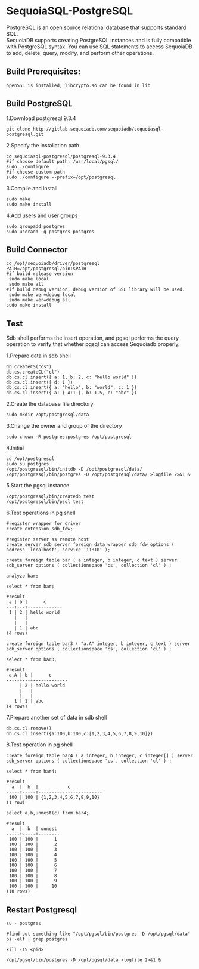 SequoiaSQL-PostgreSQL 
=================  
PostgreSQL is an open source relational database that supports standard SQL.   
SequoiaDB supports creating PostgreSQL instances and is fully compatible with PostgreSQL syntax. You can use SQL statements to access SequoiaDB to add, delete, query, modify, and perform other operations.

Build Prerequisites:
-----------------
	openSSL is installed, libcrypto.so can be found in lib

Build PostgreSQL
-----------------
1.Download postgresql 9.3.4  
	
	git clone http://gitlab.sequoiadb.com/sequoiadb/sequoiasql-postgresql.git
	

2.Specify the installation path  

	cd sequoiasql-postgresql/postgresql-9.3.4
	#if choose default path: /usr/local/pgsql/
	sudo ./configure
	#if choose custom path 
	sudo ./configure --prefix=/opt/postgresql

3.Compile and install  

	sudo make
	sudo make install

4.Add users and user groups

	sudo groupadd postgres
	sudo useradd -g postgres postgres



Build Connector
-----------------
	
	cd /opt/sequoiadb/driver/postgresql
	PATH=/opt/postgresql/bin:$PATH
	#if build release version
	 sudo make local
	 sudo make all
	#if build debug version, debug version of SSL library will be used.
	 sudo make ver=debug local
	 sudo make ver=debug all
	sudo make install

Test
-----------------
Sdb shell performs the insert operation, and pgsql performs the query operation to verify that whether pgsql can access Sequoiadb properly.

1.Prepare data in sdb shell

	db.createCS("cs")
	db.cs.createCL("cl")
	db.cs.cl.insert({ a: 1, b: 2, c: "hello world" })
	db.cs.cl.insert({ d: 1 })
	db.cs.cl.insert({ a: "hello", b: "world", c: 1 })
	db.cs.cl.insert({ a: { A:1 }, b: 1.5, c: "abc" })

2.Create the database file directory

	sudo mkdir /opt/postgresql/data

3.Change the owner and group of the directory

	sudo chown -R postgres:postgres /opt/postgresql

4.Initial

	cd /opt/postgresql
	sudo su postgres
	/opt/postgresql/bin/initdb -D /opt/postgresql/data/
	/opt/postgresql/bin/postgres -D /opt/postgresql/data/ >logfile 2>&1 &


5.Start the pgsql instance

	/opt/postgresql/bin/createdb test
	/opt/postgresql/bin/psql test

6.Test operations in pg shell
	
	#register wrapper for driver  
	create extension sdb_fdw;

	#register server as remote host 
	create server sdb_server foreign data wrapper sdb_fdw options ( address 'localhost', service '11810' );

	create foreign table bar ( a integer, b integer, c text ) server sdb_server options ( collectionspace 'cs', collection 'cl' ) ;

	analyze bar;

	select * from bar;

	#result
	 a | b |      c
	---+---+-------------
	 1 | 2 | hello world
	   |   |
	   |   |
	   | 1 | abc
	(4 rows)

	create foreign table bar3 ( "a.A" integer, b integer, c text ) server sdb_server options ( collectionspace 'cs', collection 'cl' ) ;
	
	select * from bar3;

	#result
	 a.A | b |      c
    -----+---+-------------
     	 | 2 | hello world
     	 |   |
     	 |   |
       1 | 1 | abc
	(4 rows)

7.Prepare another set of data in sdb shell  

	db.cs.cl.remove()
	db.cs.cl.insert({a:100,b:100,c:[1,2,3,4,5,6,7,8,9,10]})

8.Test operation in pg shell

	create foreign table bar4 ( a integer, b integer, c integer[] ) server sdb_server options ( collectionspace 'cs', collection 'cl' ) ;  

	select * from bar4;

	#result
	  a  |  b  |           c
	-----+-----+------------------------
	 100 | 100 | {1,2,3,4,5,6,7,8,9,10}
	(1 row)

	select a,b,unnest(c) from bar4;

	#result
	  a  |  b  | unnest
	-----+-----+--------
	 100 | 100 |      1
	 100 | 100 |      2
	 100 | 100 |      3
	 100 | 100 |      4
	 100 | 100 |      5
	 100 | 100 |      6
	 100 | 100 |      7
	 100 | 100 |      8
	 100 | 100 |      9
	 100 | 100 |     10
	(10 rows)


Restart Postgresql
-----------------
	su - postgres
	
	#find out something like "/opt/pgsql/bin/postgres -D /opt/pgsql/data"
	ps -elf | grep postgres 

	kill -15 <pid>
	
	/opt/pgsql/bin/postgres -D /opt/pgsql/data >logfile 2>&1 &


